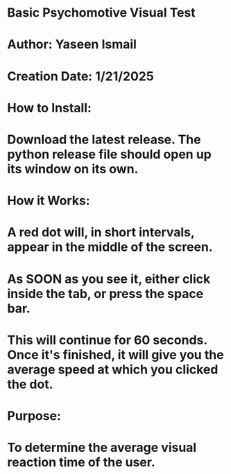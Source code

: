 # Basic Psychomotive Visual Test
# Author: Yaseen Ismail
# Creation Date: 1/21/2025

# How to Install:
# Download the latest release. The python release file should open up its window on its own.

# How it Works:
# A red dot will, in short intervals, appear in the middle of the screen. 
# As SOON as you see it, either click inside the tab, or press the space bar. 
# This will continue for 60 seconds. Once it's finished, it will give you the average speed at which you clicked the dot.

# Purpose:
# To determine the average visual reaction time of the user.
